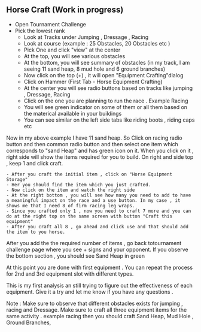## Horse Craft (Work in progress)

- Open Tournament Challenge
- Pick the lowest rank
 	- Look at Tracks under Jumping , Dressage , Racing  
	- Look at course (example : 25 Obstacles, 20 Obstacles etc )
	- Pick One and click "view" at the center
	- At the top, you will see various obstacles 
	- At the bottom, you will see summary of obstacles (in my track, I am seeing 11 sand heap, 8 mud hole and 6 ground branches)  
	- Now click on the top (+)  , it will open "Equipment Crafting"dialog
	- Click on Hammer (First Tab - Horse Equipment Crafting)
	- At the center you will see radio buttons based on tracks like jumping , Dressage, Racing
	- Click on the one you are planning to run the race . Example Racing
	- You will see green indicator on some of them or all them based on the materical available in your buildings
	- You can see similar on the left side tabs like riding boots , riding caps etc

Now in my above example I have 11 sand heap. So Click on racing radio button and then common radio button and then select one item which corresponds to "sand Heap" and has green icon on it. When you click on it , right side will show the items required for you to build. On right and side top , keep 1 and click craft.

	- After you craft the initial item , click on "Horse Equipment Storage"
	- Her you should find the item which you just crafted. 
	- Now click on the item and watch the right side
	- At the right bottom , you will see how many you need to add to have a meaningful impact on the race and a use button. In my case , it shows me that I need 8 of firm racing leg wraps. 
	- Since you crafted only 1 , now you need to craft 7 more and you can do at the right top on the same screen with button "Craft this equipment"
	- After you craft all 8 , go ahead and click use and that should add the item to you horse. 

After you add the the required number of items , go back totournament challenge page where you see + signs and your opponent. If you observe the bottom section , you should see Sand Heap in green

At this point you are done with first equipment . You can repeat the process for 2nd and 3rd equipment slot with different types. 

This is my first analysis an still trying to figure out the effectiveness of each equipment. Give it a try and let me know if you have any questions . 

Note : Make sure to observe that different obstacles exists for jumping , racing and Dressage. Make sure to craft all three equipment items for the same activity . example racing then you should craft Sand Heap, Mud Hole , Ground Branches, 
